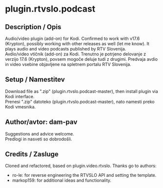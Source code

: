 # plugin.rtvslo.podcast
## Description / Opis ##

Audio/video plugin (add-on) for Kodi. Confirmed to work with v17.6 (Krypton), possibly working with other releases as well (let me know). It plays audio and video podcasts published by RTV Slovenija.  
Avdio/video vtičnik (add-on) za Kodi. Trenutno je potrjeno delovanje z verzijo 17.6 (Krypton), povsem mogoče deluje tudi z drugimi. Predvaja avdio in video vsebine objavljene na spletnem portalu RTV Slovenija.

## Setup / Namestitev ##
Download file as ".zip" (plugin.rtvslo.podcast-master), then install plugin via Kodi interface.  
Prenesi ".zip" datoteko (plugin.rtvslo.podcast-master), nato namesti preko Kodi vmesnika.

## Author/avtor: dam-pav ##
Suggestions and advice welcome.  
Predlogi in nasveti so dobrodošli.

## Credits / Zasluge ##
Cloned and refactored, based on plugin.video.rtvslo. Thanks go to authors:
- ro-le: for reverse engineering the RTVSLO API and setting the template.  
- markop159: for additional ideas and functionality.
